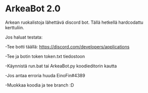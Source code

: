 # ArkeaBot 2.0
Arkean ruokalistoja lähettävä discord bot. Tällä hetkellä hardcodattu kerttuliin.

Jos haluat testata:

-Tee botti täällä: https://discord.com/developers/applications

-Tee ja botin token token.txt tiedostoon

-Käynnistä run.bat tai ArkeaBot.py koodieditorin kautta

-Jos antaa erroria huuda EinoFin#4389

-Muokkaa koodia ja tee branch :D
